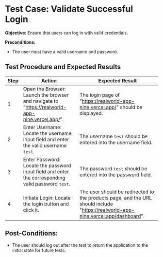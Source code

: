 # Test Case: Validate Successful Login

**Objective:** Ensure that users can log in with valid credentials.

**Preconditions:**
- The user must have a valid username and password.

## Test Procedure and Expected Results

| Step | Action | Expected Result |
|------|--------|-----------------|
| 1 | Open the Browser: Launch the browser and navigate to "https://realworld-app-nine.vercel.app/". | The login page of "https://realworld-app-nine.vercel.app/" should be displayed. |
| 2 | Enter Username: Locate the username input field and enter the valid username `test`. | The username `test` should be entered into the username field. |
| 3 | Enter Password: Locate the password input field and enter the corresponding valid password `test`. | The password `test` should be entered into the password field. | 
| 4 | Initiate Login: Locate the login button and click it. | The user should be redirected to the products page, and the URL should include "https://realworld-app-nine.vercel.app/dashboard". |

## Post-Conditions:

- The user should log out after the test to return the application to the initial state for future tests.
